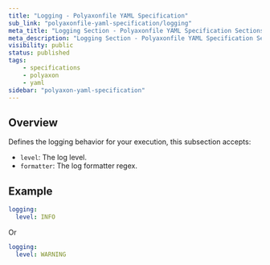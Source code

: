 ```yaml
---
title: "Logging - Polyaxonfile YAML Specification"
sub_link: "polyaxonfile-yaml-specification/logging"
meta_title: "Logging Section - Polyaxonfile YAML Specification Sections - Polyaxon References"
meta_description: "Logging Section - Polyaxonfile YAML Specification Sections."
visibility: public
status: published
tags:
    - specifications
    - polyaxon
    - yaml
sidebar: "polyaxon-yaml-specification"
---
```


## Overview

Defines the logging behavior for your execution, this subsection accepts:

 * `level`: The log level.
 * `formatter`: The log formatter regex.


## Example

```yaml
logging:
  level: INFO
```
Or
```yaml
logging:
  level: WARNING
```
